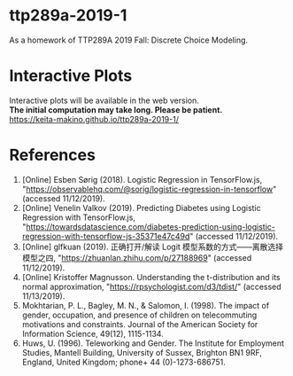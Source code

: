 # ttp289a-2019-1

As a homework of TTP289A 2019 Fall: Discrete Choice Modeling.

# Interactive Plots

Interactive plots will be available in the web version.  
**The initial computation may take long. Please be patient.**  
https://keita-makino.github.io/ttp289a-2019-1/

# References

1. [Online] Esben Sørig (2018). Logistic Regression in TensorFlow.js, "https://observablehq.com/@sorig/logistic-regression-in-tensorflow" (accessed 11/12/2019).
1. [Online] Venelin Valkov (2019). Predicting Diabetes using Logistic Regression with TensorFlow.js, "https://towardsdatascience.com/diabetes-prediction-using-logistic-regression-with-tensorflow-js-35371e47c49d" (accessed 11/12/2019).
1. [Online] glfkuan (2019). 正确打开/解读 Logit 模型系数的方式——离散选择模型之四, "https://zhuanlan.zhihu.com/p/27188969" (accessed 11/12/2019).
1. [Online] Kristoffer Magnusson. Understanding the t-distribution and its normal approximation, "https://rpsychologist.com/d3/tdist/" (accessed 11/13/2019).
1. Mokhtarian, P. L., Bagley, M. N., & Salomon, I. (1998). The impact of gender, occupation, and presence of children on telecommuting motivations and constraints. Journal of the American Society for Information Science, 49(12), 1115-1134.
1. Huws, U. (1996). Teleworking and Gender. The Institute for Employment Studies, Mantell Building, University of Sussex, Brighton BN1 9RF, England, United Kingdom; phone+ 44 (0)-1273-686751.
